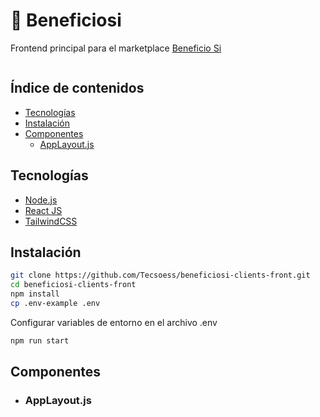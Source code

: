 <a name="top"></a>
# 🚀 Beneficiosi

Frontend principal para el marketplace [Beneficio Si](http://tubeneficiosi.com/)

![]()


## Índice de contenidos
* [Tecnologías](#item0)
* [Instalación](#item1)
* [Componentes](#item2)
	 * [AppLayout.js](#item3)



<a name="item0"></a>
## Tecnologías
- [Node.js](https://nodejs.org/)
- [React JS](https://es.reactjs.org/)
- [TailwindCSS](https://tailwindcss.com/)



<a name="item1"></a>
## Instalación
```bash
git clone https://github.com/Tecsoess/beneficiosi-clients-front.git
cd beneficiosi-clients-front
npm install
cp .env-example .env
```
Configurar variables de entorno en el archivo .env
```bash
npm run start
```

## Componentes

<a name="item2"></a>
* ### AppLayout.js
 






